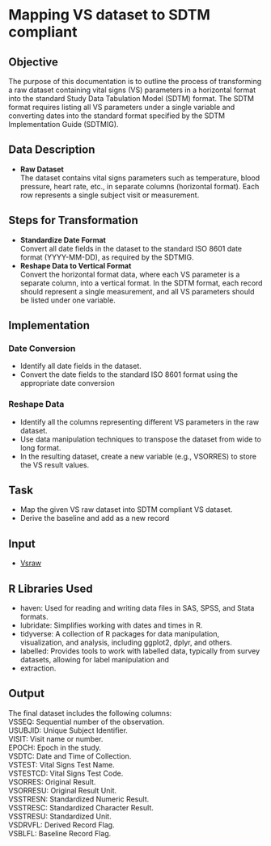# Mapping VS dataset to SDTM compliant 

##  Objective
The purpose of this documentation is to outline the process of transforming a raw dataset containing vital signs (VS) parameters in a horizontal format into the standard Study Data Tabulation Model (SDTM) format. The SDTM format requires listing all VS parameters under a single variable and converting dates into the standard format specified by the SDTM Implementation Guide (SDTMIG).

## Data Description
- **Raw Dataset** <br>
The dataset contains vital signs parameters such as temperature, blood pressure, heart rate, etc., in separate columns (horizontal format).
Each row represents a single subject visit or measurement.

## Steps for Transformation
- **Standardize Date Format** <br>
Convert all date fields in the dataset to the standard ISO 8601 date format (YYYY-MM-DD), as required by the SDTMIG.
- **Reshape Data to Vertical Format** <br>
Convert the horizontal format data, where each VS parameter is a separate column, into a vertical format. In the SDTM format, each record should represent a single measurement, and all VS parameters should be listed under one variable.

## Implementation
### Date Conversion
- Identify all date fields in the dataset.
- Convert the date fields to the standard ISO 8601 format using the appropriate date conversion 
### Reshape Data
- Identify all the columns representing different VS parameters in the raw dataset.
- Use data manipulation techniques to transpose the dataset from wide to long format.
- In the resulting dataset, create a new variable (e.g., VSORRES) to store the VS result values.

## Task
- Map the given VS raw dataset into SDTM compliant VS dataset.
- Derive the baseline and add as a new record

## Input
- [Vsraw](https://github.com/theadewole/VS_SDTM_Mapping/blob/main/vsraw.sas7bdat)

## R Libraries Used
- haven: Used for reading and writing data files in SAS, SPSS, and Stata formats.
- lubridate: Simplifies working with dates and times in R.
- tidyverse: A collection of R packages for data manipulation, visualization, and analysis, including ggplot2, dplyr, and others.
- labelled: Provides tools to work with labelled data, typically from survey datasets, allowing for label manipulation and
- extraction.

## Output
The final dataset includes the following columns: <br>
VSSEQ: Sequential number of the observation.<br>
USUBJID: Unique Subject Identifier.<br>
VISIT: Visit name or number.<br>
EPOCH: Epoch in the study.<br>
VSDTC: Date and Time of Collection.<br>
VSTEST: Vital Signs Test Name.<br>
VSTESTCD: Vital Signs Test Code.<br>
VSORRES: Original Result.<br>
VSORRESU: Original Result Unit.<br>
VSSTRESN: Standardized Numeric Result.<br>
VSSTRESC: Standardized Character Result.<br>
VSSTRESU: Standardized Unit.<br>
VSDRVFL: Derived Record Flag.<br>
VSBLFL: Baseline Record Flag.<br>
